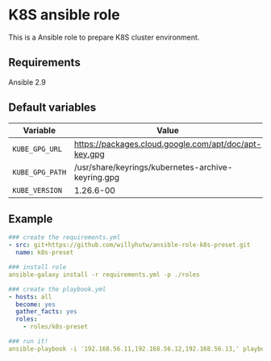 # K8S ansible role

This is a Ansible role to prepare K8S cluster environment.

## Requirements

Ansible 2.9

## Default variables

|Variable|Value|Description|
|---|---|---|
```KUBE_GPG_URL```|<https://packages.cloud.google.com/apt/doc/apt-key.gpg>|
```KUBE_GPG_PATH```|/usr/share/keyrings/kubernetes-archive-keyring.gpg|
```KUBE_VERSION```|1.26.6-00|

## Example

```yaml
### create the requirements.yml
- src: git+https://github.com/willyhutw/ansible-role-k8s-preset.git
  name: k8s-preset

### install role
ansible-galaxy install -r requirements.yml -p ./roles

### create the playbook.yml
- hosts: all
  become: yes
  gather_facts: yes
  roles:
    - roles/k8s-preset

### run it!
ansible-playbook -i '192.168.56.11,192.168.56.12,192.168.56.13,' playbook.yml -e ansible_ssh_user=vagrant
```
